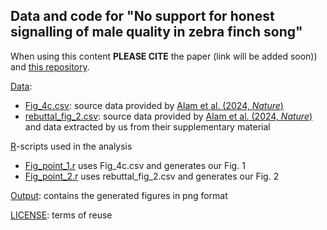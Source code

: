## Data and code for "No support for honest signalling of male quality in zebra finch song"

When using this content **PLEASE CITE** the paper (link will be added soon)) and [this repository](https://github.com/MartinBulla/rebuttal_alam_2024).


[Data](Data/):
- [Fig_4c.csv](Data/Fig_4c.csv): source data provided by [Alam et al. (2024, *Nature*)](https://doi.org/10.1038/s41586-024-07207-4)
- [rebuttal_fig_2.csv](Data/rebuttal_fig_2.csv): source data provided by [Alam et al. (2024, *Nature*)](https://doi.org/10.1038/s41586-024-07207-4) and data extracted by us from their supplementary material

[R](R/)-scripts used in the analysis
- [Fig_point_1.r](R/Fig_point_1.r) uses Fig_4c.csv and generates our Fig. 1
- [Fig_point_2.r](R/Fig_point_2.r) uses rebuttal_fig_2.csv and generates our Fig. 2

[Output](Output/): contains the generated figures in png format

[LICENSE](LICENSE): terms of reuse